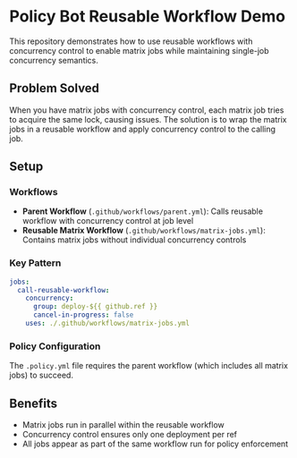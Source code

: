 # Policy Bot Reusable Workflow Demo

This repository demonstrates how to use reusable workflows with concurrency control to enable matrix jobs while maintaining single-job concurrency semantics.

## Problem Solved

When you have matrix jobs with concurrency control, each matrix job tries to acquire the same lock, causing issues. The solution is to wrap the matrix jobs in a reusable workflow and apply concurrency control to the calling job.

## Setup

### Workflows
- **Parent Workflow** (`.github/workflows/parent.yml`): Calls reusable workflow with concurrency control at job level
- **Reusable Matrix Workflow** (`.github/workflows/matrix-jobs.yml`): Contains matrix jobs without individual concurrency controls

### Key Pattern
```yaml
jobs:
  call-reusable-workflow:
    concurrency:
      group: deploy-${{ github.ref }}
      cancel-in-progress: false
    uses: ./.github/workflows/matrix-jobs.yml
```

### Policy Configuration
The `.policy.yml` file requires the parent workflow (which includes all matrix jobs) to succeed.

## Benefits
- Matrix jobs run in parallel within the reusable workflow
- Concurrency control ensures only one deployment per ref
- All jobs appear as part of the same workflow run for policy enforcement